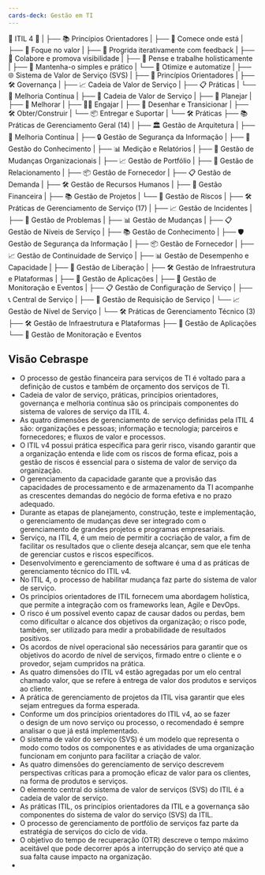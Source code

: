 ```yaml
---
cards-deck: Gestão em TI
---
```

🌟 ITIL 4 🌟
     |
	├── 📚 Princípios Orientadores
     |       ├── 🔄 Comece onde está
     |       ├── 🎯 Foque no valor
     |       ├── 🚀 Progrida iterativamente com feedback
     |       ├── 🤝 Colabore e promova visibilidade
     |       ├── 🧠 Pense e trabalhe holisticamente
     |       ├── 🧩 Mantenha-o simples e prático
     |       └── 👥 Otimize e automatize
     |
     ├── 🌐 Sistema de Valor de Serviço (SVS)
     |       ├── 🎨 Princípios Orientadores
     |       ├── 🛠️ Governança
     |       ├── 📈 Cadeia de Valor de Serviço
     |       ├── 📋 Práticas
     |       └── 🔄 Melhoria Contínua
     |
     ├── 🔗 Cadeia de Valor de Serviço
     |       ├── 🤝 Planejar
     |       ├── 🚀 Melhorar
     |       ├── 🏃‍♂️ Engajar
     |       ├── 🎨 Desenhar e Transicionar
     |       ├── 🛠️ Obter/Construir
     |       └── 📦 Entregar e Suportar
     |
     └── 🛠️ Práticas
             ├── 📚 Práticas de Gerenciamento Geral (14)
             |       ├── 🏛️ Gestão de Arquitetura
             |       ├── 🔄 Melhoria Contínua
             |       ├── 🔒 Gestão de Segurança da Informação
             |       ├── 🧠 Gestão do Conhecimento
             |       ├── 📊 Medição e Relatórios
             |       ├── 🔄 Gestão de Mudanças Organizacionais
             |       ├── 📈 Gestão de Portfólio
             |       ├── 🤝 Gestão de Relacionamento
             |       ├── 📦 Gestão de Fornecedor
             |       ├── 📋 Gestão de Demanda
             |       ├── 🛠️ Gestão de Recursos Humanos
             |       ├── 💼 Gestão Financeira
             |       ├── 📚 Gestão de Projetos
             |       └── 🔧 Gestão de Riscos
             |
             ├── 🛠️ Práticas de Gerenciamento de Serviço (17)
             |       ├── 📈 Gestão de Incidentes
             |       ├── 🔄 Gestão de Problemas
             |       ├── 📊 Gestão de Mudanças
             |       ├── 📋 Gestão de Níveis de Serviço
             |       ├── 📚 Gestão de Conhecimento
             |       ├── 🛡️ Gestão de Segurança da Informação
             |       ├── 📦 Gestão de Fornecedor
             |       ├── 📈 Gestão de Continuidade de Serviço
             |       ├── 📊 Gestão de Desempenho e Capacidade
             |       ├── 🔄 Gestão de Liberação
             |       ├── 🛠️ Gestão de Infraestrutura e Plataformas
             |       ├── 📱 Gestão de Aplicações
             |       ├── 📡 Gestão de Monitoração e Eventos
             |       ├── 📋 Gestão de Configuração de Serviço
             |       ├── 📞 Central de Serviço
             |       ├── 📝 Gestão de Requisição de Serviço
             |       └── 📈 Gestão de Nível de Serviço
             |
             └── 🛠️ Práticas de Gerenciamento Técnico (3)
                     ├── 🛠️ Gestão de Infraestrutura e Plataformas
                     ├── 📱 Gestão de Aplicações
                     └── 📡 Gestão de Monitoração e Eventos


## Visão Cebraspe
- O processo de gestão financeira para serviços de TI é voltado para a definição de custos e também de orçamento dos serviços de TI.
- Cadeia de valor de serviço, práticas, princípios orientadores, governança e melhoria contínua são os principais componentes do sistema de valores de serviço da ITIL 4.
- As quatro dimensões de gerenciamento de serviço definidas pela ITIL 4 são: organizações e pessoas; informação e tecnologia; parceiros e fornecedores; e fluxos de valor e processos.
- O ITIL v4 possui prática específica para gerir risco, visando garantir que a organização entenda e lide com os riscos de forma eficaz, pois a gestão de riscos é essencial para o sistema de valor de serviço da organização.
- O gerenciamento da capacidade garante que a provisão das capacidades de processamento e de armazenamento da TI acompanhe as crescentes demandas do negócio de forma efetiva e no prazo adequado.
- Durante as etapas de planejamento, construção, teste e implementação, o gerenciamento de mudanças deve ser integrado com o gerenciamento de grandes projetos e programas empresariais.
- Serviço, na ITIL 4, é um meio de permitir a cocriação de valor, a fim de facilitar os resultados que o cliente deseja alcançar, sem que ele tenha de gerenciar custos e riscos específicos.
- Desenvolvimento e gerenciamento de software é uma d as práticas de gerenciamento técnico do ITIL v4.
- No ITIL 4, o processo de habilitar mudança faz parte do sistema de valor de serviço.
- Os princípios orientadores de ITIL fornecem uma abordagem holística, que permite a integração com os frameworks lean, Agile e DevOps.
- O risco é um possível evento capaz de causar dados ou perdas, bem como dificultar o alcance dos objetivos da organização; o risco pode, também, ser utilizado para medir a probabilidade de resultados positivos.
- Os acordos de nível operacional são necessários para garantir que os objetivos do acordo de nível de serviços, firmado entre o cliente e o provedor, sejam cumpridos na prática.
- As quatro dimensões do ITIL v4 estão agregadas por um elo central chamado valor, que se refere à entrega de valor dos produtos e serviços ao cliente.
- A prática de gerenciamento de projetos da ITIL visa garantir que eles sejam entregues da forma esperada.
- Conforme um dos princípios orientadores do ITIL v4, ao se fazer o design de um novo serviço ou processo, o recomendado é sempre analisar o que já está implementado.
- O sistema de valor do serviço (SVS) é um modelo que representa o modo como todos os componentes e as atividades de uma organização funcionam em conjunto para facilitar a criação de valor.
- As quatro dimensões do gerenciamento de serviço descrevem perspectivas críticas para a promoção eficaz de valor para os clientes, na forma de produtos e serviços.
- O elemento central do sistema de valor de serviços (SVS) do ITIL é a cadeia de valor de serviço.
- As práticas ITIL, os princípios orientadores da ITIL e a governança são componentes do sistema de valor do serviço (SVS) da ITIL.
- O processo de gerenciamento de portfólio de serviços faz parte da estratégia de serviços do ciclo de vida.
- O objetivo do tempo de recuperação (OTR) descreve o tempo máximo aceitável que pode decorrer após a interrupção do serviço até que a sua falta cause impacto na organização. 
- 